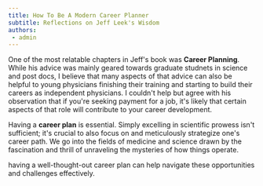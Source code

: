 ```yaml
---
title: How To Be A Modern Career Planner 
subtitle: Reflections on Jeff Leek's Wisdom 
authors:
 - admin 
---
```

One of the most relatable chapters in Jeff's book was **Career Planning**. While his advice was mainly geared towards graduate studnets in science and post docs, I believe that many aspects of that advice can also be helpful to young physicians finishing their training and starting to build their careers as independent physicians. I couldn't help but agree with his observation that if you're seeking payment for a job, it's likely that certain aspects of that role will contribute to your career development.

Having a **career plan** is essential. Simply excelling in scientific prowess isn't sufficient; it's crucial to also focus on and meticulously strategize one's career path. We go into the fields of medicine and science drawn by the fascination and thrill of unraveling the mysteries of how things operate.

 having a well-thought-out career plan can help navigate these opportunities and challenges effectively.

